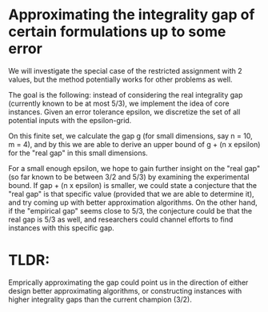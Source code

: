 # Approximating the integrality gap of certain formulations up to some error

We will investigate the special case of the restricted assignment 
with 2 values, but the method potentially works for other problems as well.

The goal is the following: instead of considering the real integrality gap 
(currently known to be at most 5/3), we implement the idea of 
core instances. Given an error tolerance epsilon, we discretize the set
of all potential inputs with the epsilon-grid. 

On this finite set, we calculate the gap g (for small dimensions, say
n = 10, m = 4), and by this we are able to derive an upper bound of 
g + (n x epsilon) for the "real gap" in this small dimensions.

For a small enough epsilon, we hope to gain further insight 
on the "real gap" (so far known to be between 3/2 and 5/3) by examining
the experimental bound. If gap + (n x epsilon) is smaller, we could
state a conjecture that the "real gap" is that specific value 
(provided that we are able to determine it), and try coming up with
better approximation algorithms. On the other hand, if the
"empirical gap" seems close to 5/3, the conjecture could be that
the real gap is 5/3 as well, and researchers could channel efforts 
to find instances with this specific gap.

# TLDR:

Emprically approximating the gap could point us in the direction of 
either design better approximating algorithms, or constructing instances
with higher integrality gaps than the current champion (3/2).

